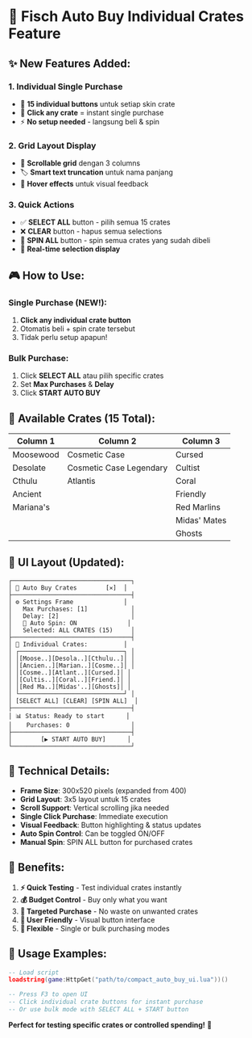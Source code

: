 # 🎯 Fisch Auto Buy Individual Crates Feature

## ✨ **New Features Added:**

### 1. **Individual Single Purchase**
- 🔘 **15 individual buttons** untuk setiap skin crate
- 🎯 **Click any crate** = instant single purchase
- ⚡ **No setup needed** - langsung beli & spin

### 2. **Grid Layout Display** 
- 📱 **Scrollable grid** dengan 3 columns
- 🏷️ **Smart text truncation** untuk nama panjang
- 🎨 **Hover effects** untuk visual feedback

### 3. **Quick Actions**
- ✅ **SELECT ALL** button - pilih semua 15 crates
- ❌ **CLEAR** button - hapus semua selections
- 🎲 **SPIN ALL** button - spin semua crates yang sudah dibeli
- 🔄 **Real-time selection display**

## 🎮 **How to Use:**

### **Single Purchase (NEW!):**
1. **Click any individual crate button** 
2. Otomatis beli + spin crate tersebut
3. Tidak perlu setup apapun!

### **Bulk Purchase:**
1. Click **SELECT ALL** atau pilih specific crates
2. Set **Max Purchases** & **Delay**
3. Click **START AUTO BUY**

## 🎯 **Available Crates (15 Total):**

| Column 1 | Column 2 | Column 3 |
|----------|----------|----------|
| Moosewood | Cosmetic Case | Cursed |
| Desolate | Cosmetic Case Legendary | Cultist | 
| Cthulu | Atlantis | Coral |
| Ancient | | Friendly |
| Mariana's | | Red Marlins |
| | | Midas' Mates |
| | | Ghosts |

## 📱 **UI Layout (Updated):**

```
┌─────────────────────────────────┐
│ 🎯 Auto Buy Crates        [✕]  │
├─────────────────────────────────┤
│ ⚙️ Settings Frame              │
│   Max Purchases: [1]            │
│   Delay: [2]                    │
│   🎲 Auto Spin: ON              │
│   Selected: ALL CRATES (15)     │
├─────────────────────────────────┤
│ 🎯 Individual Crates:          │
│ ┌─────────────────────────────┐ │
│ │[Moose..][Desola..][Cthulu..]│ │
│ │[Ancien..][Marian..][Cosme..]│ │
│ │[Cosme..][Atlant..][Cursed.]│ │ 
│ │[Cultis..][Coral..][Friend.]│ │
│ │[Red Ma..][Midas'..][Ghosts]│ │
│ └─────────────────────────────┘ │
│ [SELECT ALL] [CLEAR] [SPIN ALL]  │
├─────────────────────────────────┤
│ 📊 Status: Ready to start      │
│    Purchases: 0                 │
├─────────────────────────────────┤
│        [▶️ START AUTO BUY]      │
└─────────────────────────────────┘
```

## 🔧 **Technical Details:**

- **Frame Size**: 300x520 pixels (expanded from 400)
- **Grid Layout**: 3x5 layout untuk 15 crates
- **Scroll Support**: Vertical scrolling jika needed
- **Single Click Purchase**: Immediate execution
- **Visual Feedback**: Button highlighting & status updates
- **Auto Spin Control**: Can be toggled ON/OFF
- **Manual Spin**: SPIN ALL button for purchased crates

## 🎉 **Benefits:**

1. **⚡ Quick Testing** - Test individual crates instantly
2. **💰 Budget Control** - Buy only what you want  
3. **🎯 Targeted Purchase** - No waste on unwanted crates
4. **📱 User Friendly** - Visual button interface
5. **🔄 Flexible** - Single or bulk purchasing modes

## 🚀 **Usage Examples:**

```lua
-- Load script
loadstring(game:HttpGet("path/to/compact_auto_buy_ui.lua"))()

-- Press F3 to open UI
-- Click individual crate buttons for instant purchase
-- Or use bulk mode with SELECT ALL + START button
```

**Perfect for testing specific crates or controlled spending!** 🎯